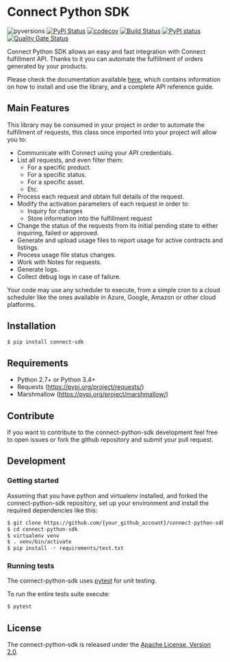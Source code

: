 # Connect Python  SDK

![pyversions](https://img.shields.io/pypi/pyversions/connect-sdk.svg)  [![PyPi Status](https://img.shields.io/pypi/v/connect-sdk.svg)](https://pypi.org/project/connect-sdk/) [![codecov](https://codecov.io/gh/cloudblue/connect-python-sdk/branch/master/graph/badge.svg)](https://codecov.io/gh/cloudblue/connect-python-sdk) [![Build Status](https://travis-ci.org/cloudblue/connect-python-sdk.svg?branch=master)](https://travis-ci.org/cloudblue/connect-python-sdk) [![PyPI status](https://img.shields.io/pypi/status/connect-sdk.svg)](https://pypi.python.org/pypi/connect-sdk/) [![Quality Gate Status](https://sonarcloud.io/api/project_badges/measure?project=connectpythonsdk&metric=alert_status)](https://sonarcloud.io/dashboard?id=connectpythonsdk)

Connect Python SDK allows an easy and fast integration with Connect fulfillment API. Thanks to it you can automate the fulfillment of orders generated by your products.

Please check the documentation available [here](https://connect-python-sdk.readthedocs.io), which contains information on how to install and use the library, and a complete API reference guide.

## Main Features

This library may be consumed in your project in order to automate the fulfillment of requests, this class once imported into your project will allow you to:

- Communicate with Connect using your API credentials.
- List all requests, and even filter them:
  - For a specific product.
  - For a specific status.
  - For a specific asset.
  - Etc.
- Process each request and obtain full details of the request.
- Modify the activation parameters of each request in order to:
  - Inquiry for changes
  - Store information into the fulfillment request
- Change the status of the requests from its initial pending state to either inquiring, failed or approved.
- Generate and upload usage files to report usage for active contracts and listings.
- Process usage file status changes.
- Work with Notes for requests.
- Generate logs.
- Collect debug logs in case of failure.

Your code may use any scheduler to execute, from a simple cron to a cloud scheduler like the ones available in Azure, Google, Amazon or other cloud platforms.

## Installation

```sh
$ pip install connect-sdk
```

## Requirements

* Python 2.7+ or Python 3.4+
* Requests (https://pypi.org/project/requests/)
* Marshmallow (https://pypi.org/project/marshmallow/)

## Contribute

If you want to contribute to the connect-python-sdk development feel free to open issues or fork the github repository and submit your pull request.

## Development

### Getting started

Assuming that you have python and virtualenv installed, and forked the connect-python-sdk repository, set up your environment and install the required dependencies like this:

```sh
$ git clone https://github.com/{your_github_account}/connect-python-sdk.git
$ cd connect-python-sdk
$ virtualenv venv
$ . venv/bin/activate
$ pip install -r requirements/test.txt
```

### Running tests

The connect-python-sdk uses [pytest](https://docs.pytest.org/en/latest/) for unit testing.

To run the entire tests suite execute:

```sh
$ pytest
```

## License

The connect-python-sdk is released under the [Apache License, Version 2.0](http://www.apache.org/licenses/LICENSE-2.0).


